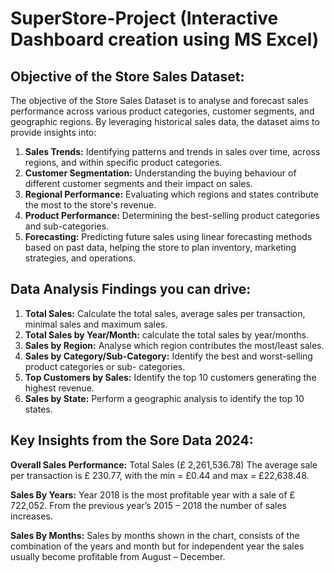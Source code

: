 # SuperStore-Project (Interactive Dashboard creation using MS Excel)
## Objective of the Store Sales Dataset:

The objective of the Store Sales Dataset is to analyse and forecast sales performance across various product categories, customer segments, and geographic regions. By leveraging historical sales data, the dataset aims to provide insights into:

1.	**Sales Trends:** Identifying patterns and trends in sales over time, across regions, and within specific product categories.
2.	**Customer Segmentation:** Understanding the buying behaviour of different customer segments and their impact on sales.
3.	**Regional Performance:** Evaluating which regions and states contribute the most to the store's revenue.
4.	**Product Performance:** Determining the best-selling product categories and sub-categories.
5.	**Forecasting:** Predicting future sales using linear forecasting methods based on past data, helping the store to plan inventory, marketing strategies, and operations.

## Data Analysis Findings you can drive:

1. **Total Sales:** Calculate the total sales, average sales per transaction, minimal sales and maximum sales.
2. **Total Sales by Year/Month:** calculate the total sales by year/months.
3. **Sales by Region:** Analyse which region contributes the most/least sales.
4. **Sales by Category/Sub-Category:** Identify the best and worst-selling product categories or sub-  categories.
5. **Top Customers by Sales:** Identify the top 10 customers generating the highest revenue.
6. **Sales by State:** Perform a geographic analysis to identify the top 10 states.

## Key Insights from the Sore Data 2024:
**Overall Sales Performance:**
Total Sales (£ 2,261,536.78)
The average sale per transaction is £ 230.77, with the min = £0.44 and max = £22,638.48.

**Sales By Years:**
Year 2018 is the most profitable year with a sale of £ 722,052. From the previous year’s 2015 – 2018 the number of sales increases.

**Sales By Months:**
Sales by months shown in the chart, consists of the combination of the years and month but for independent year the sales usually become profitable  from August – December.




